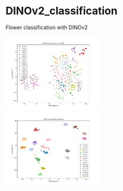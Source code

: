 # DINOv2_classification
Flower classification with DINOv2

<p float="left">
  <img src="tsne_resnet50.jpg" alt="ResNet50 t-SNE" style="width:50%">
  <img src="tsne_dinov2.jpg" alt="DINO-V2 t-SNE" style="width:50%">
</p>
